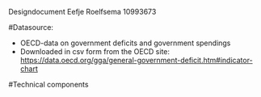 Designdocument Eefje Roelfsema 10993673

#Datasource:

- OECD-data on government deficits and government spendings
- Downloaded in csv form from the OECD site: https://data.oecd.org/gga/general-government-deficit.htm#indicator-chart

#Technical components 
